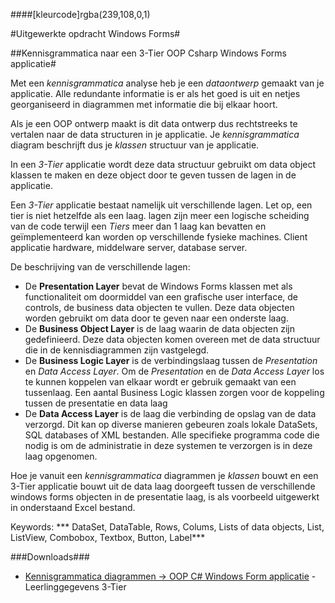 ####[kleurcode]rgba(239,108,0,1)

#Uitgewerkte opdracht Windows Forms#

##Kennisgrammatica naar een 3-Tier OOP Csharp Windows Forms  applicatie#

Met een *kennisgrammatica* analyse heb je een *dataontwerp* gemaakt van je applicatie. Alle redundante informatie is er als het goed is uit en netjes georganiseerd in diagrammen met informatie die bij elkaar hoort.

Als je een OOP ontwerp maakt is dit data ontwerp dus rechtstreeks te vertalen naar de data structuren  in je applicatie. Je *kennisgrammatica* diagram beschrijft dus je *klassen* structuur van je applicatie.

In een *3-Tier* applicatie wordt deze data structuur gebruikt om data object klassen te maken en deze object door te geven tussen de lagen in de applicatie. 

Een *3-Tier* applicatie bestaat namelijk uit verschillende lagen. Let op, een tier is niet hetzelfde als een laag.  lagen zijn meer een logische scheiding van de code terwijl een *Tiers* meer dan 1 laag kan bevatten en geïmplementeerd kan worden op verschillende fysieke machines. Client applicatie hardware, middelware server, database server.

De beschrijving van de verschillende lagen:

- De **Presentation Layer** bevat de Windows Forms klassen met als functionaliteit om doormiddel van een grafische user interface, de controls, de business data objecten te vullen. Deze data objecten worden gebruikt om data door te geven naar een onderste laag.
- De **Business Object Layer** is de laag waarin de data objecten zijn gedefinieerd. Deze data objecten komen overeen met de data structuur die in de kennisdiagrammen zijn vastgelegd.
- De **Business Logic Layer** is de verbindingslaag tussen de *Presentation* en *Data Access Layer*. Om de *Presentation* en de *Data Access Layer* los te kunnen koppelen van elkaar wordt er gebruik gemaakt van een tussenlaag. Een aantal Business Logic klassen zorgen voor de koppeling tussen de presentatie en data laag
- De **Data Access Layer** is de laag die verbinding de opslag van de data verzorgd. Dit kan op diverse manieren gebeuren zoals lokale DataSets, SQL databases of XML bestanden. Alle specifieke programma code die nodig is om de administratie in deze systemen te verzorgen is in deze laag opgenomen. 

Hoe je vanuit een *kennisgrammatica* diagrammen je *klassen* bouwt en een 3-Tier applicatie bouwt  uit de data laag doorgeeft tussen de verschillende windows forms objecten in de presentatie laag, is als voorbeeld uitgewerkt in onderstaand Excel bestand.  

Keywords: *** DataSet, DataTable, Rows, Colums, Lists of data objects, List<T>, ListView, Combobox, Textbox, Button, Label***

###Downloads###

- [Kennisgrammatica diagrammen -> OOP C# Windows Form applicatie](https://elo.kw1c.nl/CMS/Studie/811%20ICT-Academie/811%20VakkenInhoud/%5BB.07%20CSh%5D%20C%20Sharp/25187%20%C2%A0%20Applicatie-%20en%20mediaontwikkelaar/Periode%2008/Productie/01.%20Reader/Leerlinggegevens3-Tier_kennis-Csh.xlsx) - Leerlinggegevens 3-Tier


